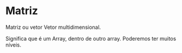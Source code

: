 # Matriz
Matriz ou vetor Vetor multidimensional.

Significa que é um Array, dentro de outro array. Poderemos ter muitos níveis.